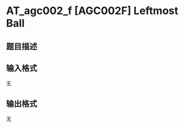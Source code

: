 # AT_agc002_f [AGC002F] Leftmost Ball

## 题目描述

[problemUrl]: https://atcoder.jp/contests/agc002/tasks/agc002_f

## 输入格式

无

## 输出格式

无